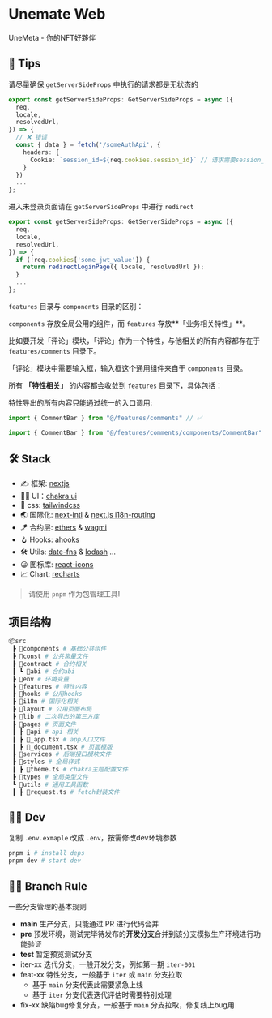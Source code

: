 # Unemate Web

UneMeta - 你的NFT好夥伴

## 💁 Tips

请尽量确保 `getServerSideProps` 中执行的请求都是无状态的

```ts
export const getServerSideProps: GetServerSideProps = async ({
  req,
  locale,
  resolvedUrl,
}) => {
  // ❌ 错误
  const { data } = fetch('/someAuthApi', {
    headers: {
      Cookie: `session_id=${req.cookies.session_id}` // 请求需要session_id 都不能在服务端执行
    }
  })
  ...
};
```

进入未登录页面请在 `getServerSideProps` 中进行 `redirect`

```ts
export const getServerSideProps: GetServerSideProps = async ({
  req,
  locale,
  resolvedUrl,
}) => {
  if (!req.cookies['some_jwt_value']) {
    return redirectLoginPage({ locale, resolvedUrl });
  }
  ...
};
```

`features` 目录与 `components` 目录的区别：

`components` 存放全局公用的组件，而 `features` 存放**「业务相关特性」**。

比如要开发「评论」模块，「评论」作为一个特性，与他相关的所有内容都存在于 `features/comments` 目录下。

「评论」模块中需要输入框，输入框这个通用组件来自于 `components` 目录。

所有 **「特性相关」** 的内容都会收敛到 `features` 目录下，具体包括：

特性导出的所有内容只能通过统一的入口调用:

```js
import { CommentBar } from "@/features/comments" // ✅

import { CommentBar } from "@/features/comments/components/CommentBar" // ❌ elint will throw error
```

## 🛠 Stack

- ✍️ 框架: [nextjs](https://nextjs.org)
- 👩‍🎤 UI：[chakra ui](https://chakra-ui.com/getting-started)
- 💄 css: [tailwindcss](https://tailwindcss.com/docs/installation)
- 🌏 国际化: [next-intl](https://next-intl-docs.vercel.app/docs/usage/messages) & [next.js i18n-routing](https://nextjs.org/docs/advanced-features/i18n-routing)
- 🪁 合约层: [ethers](https://github.com/ethers-io/ethers.js) & [wagmi](https://wagmi.sh/)
- 🪝 Hooks: [ahooks](https://ahooks.js.org/zh-CN)
- 🛠 Utils: [date-fns](https://date-fns.org/v2.29.2/docs) & [lodash](https://lodash.com/) ...
- 😀 图标库: [react-icons](https://react-icons.github.io/react-icons/search)
- 📈 Chart: [recharts](https://recharts.org/en-US)

> 请使用 `pnpm` 作为包管理工具!

## 项目结构

```bash
📦src
 ┣ 📂components # 基础公共组件
 ┣ 📂const # 公共常量文件
 ┣ 📂contract # 合约相关
 ┃ ┗ 📂abi # 合约abi
 ┣ 📂env # 环境变量
 ┣ 📂features # 特性内容
 ┣ 📂hooks # 公用hooks
 ┣ 📂i18n # 国际化相关
 ┣ 📂layout # 公用页面布局
 ┣ 📂lib # 二次导出的第三方库
 ┣ 📂pages # 页面文件
 ┃ ┣ 📂api # api 相关
 ┃ ┣ 📜_app.tsx # app入口文件
 ┃ ┣ 📜_document.tsx # 页面模版
 ┣ 📂services # 后端接口模块文件
 ┣ 📂styles # 全局样式
 ┃ ┣ 📜theme.ts # chakra主题配置文件
 ┣ 📂types # 全局类型文件
 ┗ 📂utils # 通用工具函数
 ┃ ┣ 📜request.ts # fetch封装文件
```

## 👩‍🎤 Dev

复制 `.env.exmaple` 改成 `.env`，按需修改dev环境参数

```bash
pnpm i # install deps
pnpm dev # start dev
```

## 🧑‍🍳 Branch Rule

一些分支管理的基本规则

- **main** 生产分支，只能通过 PR 进行代码合并
- **pre**  预发环境，测试完毕待发布的**开发分支**合并到该分支模拟生产环境进行功能验证
- **test** 暂定预览测试分支
- iter-xx 迭代分支，一般开发分支，例如第一期 `iter-001`
- feat-xx 特性分支，一般基于 `iter` 或 `main` 分支拉取
  - 基于 `main` 分支代表此需要紧急上线
  - 基于 `iter` 分支代表迭代评估时需要特别处理
- fix-xx 缺陷bug修复分支，一般基于 `main` 分支拉取，修复线上bug用
